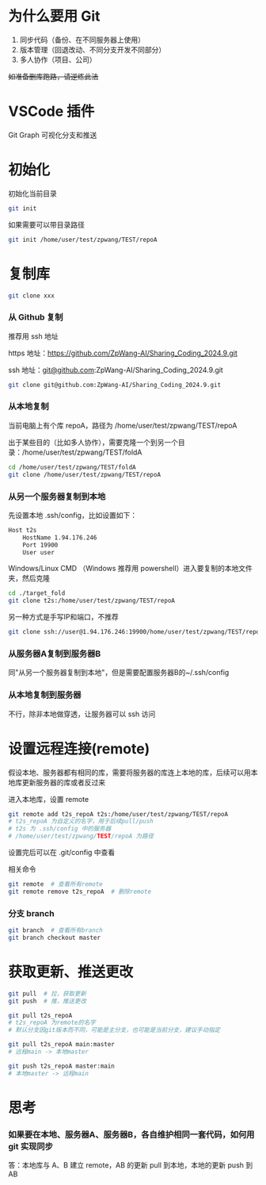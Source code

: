 # 为什么要用 Git

1. 同步代码（备份、在不同服务器上使用）
2. 版本管理（回退改动、不同分支开发不同部分）
3. 多人协作（项目、公司）

~~如准备删库跑路，请逆练此法~~

# VSCode 插件

Git Graph 可视化分支和推送

# 初始化

初始化当前目录

```sh
git init
```

如果需要可以带目录路径

```sh
git init /home/user/test/zpwang/TEST/repoA
```

# 复制库

```sh
git clone xxx
```

### 从 Github 复制

推荐用 ssh 地址

https 地址：https://github.com/ZpWang-AI/Sharing_Coding_2024.9.git

ssh 地址：git@github.com:ZpWang-AI/Sharing_Coding_2024.9.git

```sh
git clone git@github.com:ZpWang-AI/Sharing_Coding_2024.9.git
```

### 从本地复制

当前电脑上有个库 repoA，路径为 /home/user/test/zpwang/TEST/repoA

出于某些目的（比如多人协作），需要克隆一个到另一个目录：/home/user/test/zpwang/TEST/foldA

```sh
cd /home/user/test/zpwang/TEST/foldA
git clone /home/user/test/zpwang/TEST/repoA
```

### 从另一个服务器复制到本地

先设置本地 .ssh/config，比如设置如下：

```sh
Host t2s
    HostName 1.94.176.246
    Port 19900
    User user
```

Windows/Linux CMD （Windows 推荐用 powershell）进入要复制的本地文件夹，然后克隆

```sh
cd ./target_fold
git clone t2s:/home/user/test/zpwang/TEST/repoA
```

另一种方式是手写IP和端口，不推荐

```sh
git clone ssh://user@1.94.176.246:19900/home/user/test/zpwang/TEST/repoA
```

### 从服务器A复制到服务器B

同"从另一个服务器复制到本地"，但是需要配置服务器B的~/.ssh/config

### 从本地复制到服务器

不行，除非本地做穿透，让服务器可以 ssh 访问


# 设置远程连接(remote)

假设本地、服务器都有相同的库，需要将服务器的库连上本地的库，后续可以用本地库更新服务器的库或者反过来

进入本地库，设置 remote

```sh
git remote add t2s_repoA t2s:/home/user/test/zpwang/TEST/repoA
# t2s_repoA 为自定义的名字，用于后续pull/push
# t2s 为 .ssh/config 中的服务器
# /home/user/test/zpwang/TEST/repoA 为路径
```

设置完后可以在 .git/config 中查看

相关命令

```sh
git remote  # 查看所有remote
git remote remove t2s_repoA  # 删除remote
```

### 分支 branch

```sh
git branch  # 查看所有branch
git branch checkout master
```

# 获取更新、推送更改

```sh
git pull  # 拉，获取更新
git push  # 推，推送更改
```

~~~sh
git pull t2s_repoA
# t2s_repoA 为remote的名字
# 默认分支因git版本而不同，可能是主分支，也可能是当前分支，建议手动指定

git pull t2s_repoA main:master
# 远程main -> 本地master

git push t2s_repoA master:main
# 本地master -> 远程main
~~~

# 思考

### 如果要在本地、服务器A、服务器B，各自维护相同一套代码，如何用 git 实现同步

答：本地库与 A、B 建立 remote，AB 的更新 pull 到本地，本地的更新 push 到 AB